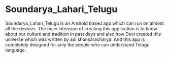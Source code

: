 # Soundarya_Lahari_Telugu
Soundarya_Lahari_Telugu is an Android based app which can run on almost all the devices. The main intension of creating this application is to know about our culture and tradition  in past days and also how Devi created this universe which was written by adi shankaracharya .And this app is completely designed for only the people who can understand Telugu language.
